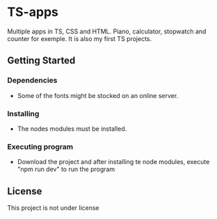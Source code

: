 # TS-apps

Multiple apps in TS, CSS and HTML. Piano, calculator, stopwatch and counter for exemple. It is also my first TS projects.

## Getting Started

### Dependencies

* Some of the fonts might be stocked on an online server. 

### Installing

* The nodes modules must be installed.

### Executing program

* Download the project and after installing te node modules, execute "npm run dev" to run the program

## License

This project is not under license
